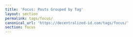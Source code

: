 ```yaml
---
title: 'Focus: Posts Grouped by Tag'
layout: section
permalink: tags/focus/
canonical_url: 'https://decentralized-id.com/tags/focus/'
section: focus
---
```

